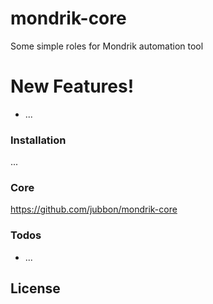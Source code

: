 # mondrik-core

Some simple roles for Mondrik automation tool 

# New Features!
  - ...

### Installation
...

### Core
https://github.com/jubbon/mondrik-core

### Todos
 - ...

License
----